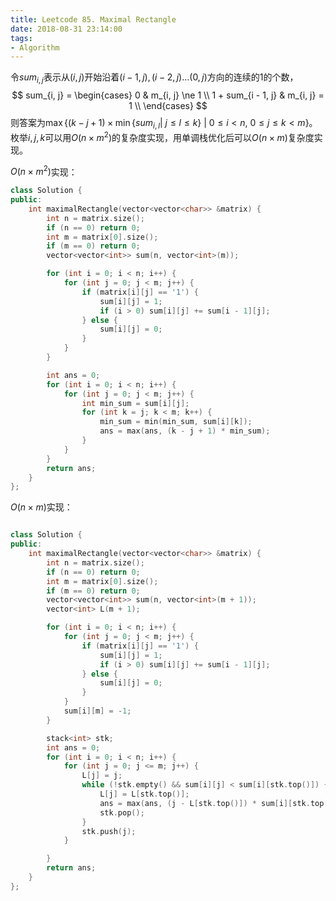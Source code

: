 ```yaml
---
title: Leetcode 85. Maximal Rectangle
date: 2018-08-31 23:14:00
tags:
- Algorithm
---
```


令$sum_{i, j}$表示从$(i, j)$开始沿着$(i - 1, j), (i - 2, j) \dots (0, j)$方向的连续的$1$的个数，
$$
sum_{i, j} = \begin{cases}
	0 & m_{i, j} \ne 1 \\
	1 + sum_{i - 1, j} & m_{i, j} = 1 \\
\end{cases}
$$
则答案为$\max \left\{(k - j + 1) \times \min\{sum_{i, l} | \ j \le l \le k  \} \ | \ 0 \le i < n, \ 0 \le j \le k < m  \right\}$。
枚举$i, j, k$可以用$O(n \times m^2)$的复杂度实现，用单调栈优化后可以$O(n \times m)$复杂度实现。

$O(n \times m^2)$实现：
```cpp
class Solution {
public:
    int maximalRectangle(vector<vector<char>> &matrix) {
        int n = matrix.size();
        if (n == 0) return 0;
        int m = matrix[0].size();
        if (m == 0) return 0;
        vector<vector<int>> sum(n, vector<int>(m));

        for (int i = 0; i < n; i++) {
            for (int j = 0; j < m; j++) {
                if (matrix[i][j] == '1') {
                    sum[i][j] = 1;
                    if (i > 0) sum[i][j] += sum[i - 1][j];
                } else {
                    sum[i][j] = 0;
                }
            }
        }

        int ans = 0;
        for (int i = 0; i < n; i++) {
            for (int j = 0; j < m; j++) {
                int min_sum = sum[i][j];
                for (int k = j; k < m; k++) {
                    min_sum = min(min_sum, sum[i][k]);
                    ans = max(ans, (k - j + 1) * min_sum);
                }
            }
        }
        return ans;
    }
};
```

$O(n \times m)$实现：
```cpp

class Solution {
public:
    int maximalRectangle(vector<vector<char>> &matrix) {
        int n = matrix.size();
        if (n == 0) return 0;
        int m = matrix[0].size();
        if (m == 0) return 0;
        vector<vector<int>> sum(n, vector<int>(m + 1));
        vector<int> L(m + 1);

        for (int i = 0; i < n; i++) {
            for (int j = 0; j < m; j++) {
                if (matrix[i][j] == '1') {
                    sum[i][j] = 1;
                    if (i > 0) sum[i][j] += sum[i - 1][j];
                } else {
                    sum[i][j] = 0;
                }
            }
            sum[i][m] = -1;
        }

        stack<int> stk;
        int ans = 0;
        for (int i = 0; i < n; i++) {
            for (int j = 0; j <= m; j++) {
                L[j] = j;
                while (!stk.empty() && sum[i][j] < sum[i][stk.top()]) {
                    L[j] = L[stk.top()];
                    ans = max(ans, (j - L[stk.top()]) * sum[i][stk.top()]);
                    stk.pop();
                }
                stk.push(j);
            }

        }
        return ans;
    }
};
```